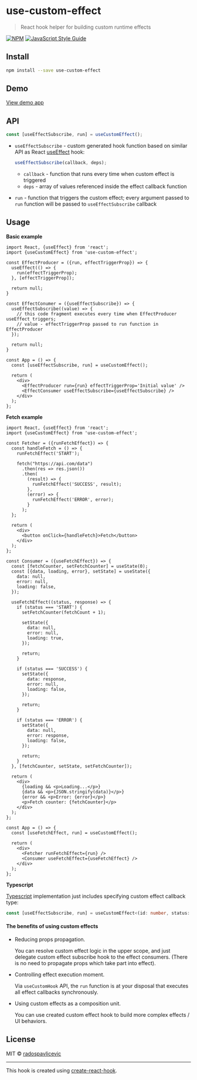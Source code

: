 # use-custom-effect

> React hook helper for building custom runtime effects

[![NPM](https://img.shields.io/npm/v/use-custom-effect.svg)](https://www.npmjs.com/package/use-custom-effect) [![JavaScript Style Guide](https://img.shields.io/badge/code_style-standard-brightgreen.svg)](https://standardjs.com)

## Install

```bash
npm install --save use-custom-effect
```

## Demo

[View demo app](https://radospavlicevic.github.io/use-custom-effect/)  

## API

```js
const [useEffectSubscribe, run] = useCustomEffect();
```

- `useEffectSubscribe` - custom generated hook function based on similar API as React [useEffect](https://reactjs.org/docs/hooks-reference.html#useeffect) hook:
    ```js
    useEffectSubscribe(callback, deps);
    ```
    - `callback` - function that runs every time when custom effect is triggered
    - `deps` - array of values referenced inside the effect callback function

- `run` - function that triggers the custom effect; every argument passed to `run` function will be passed to `useEffectSubscribe` callback
 
## Usage

**Basic example**

```tsx
import React, {useEffect} from 'react';
import {useCustomEffect} from 'use-custom-effect';

const EffectProducer = ({run, effectTriggerProp}) => {
  useEffect(() => {
    run(effectTriggerProp);
  }, [effectTriggerProp]);

  return null;
}

const EffectConumer = ({useEffectSubscribe}) => {
  useEffectSubscribe((value) => {
    // this code fragment executes every time when EffectProducer useEffect triggers;
    // value - effectTriggerProp passed to run function in EffectProducer
  });

  return null;
}

const App = () => {
  const [useEffectSubscribe, run] = useCustomEffect();

  return (
    <div>
      <EffectProducer run={run} effectTriggerProp='Initial value' />
      <EffectConsumer useEffectSubscribe={useEffectSubscribe} />
    </div>
  );
};
```

**Fetch example**

```tsx
import React, {useEffect} from 'react';
import {useCustomEffect} from 'use-custom-effect';

const Fetcher = ({runFetchEffect}) => {
  const handleFetch = () => {
    runFetchEffect('START');

    fetch("https://api.com/data")
      .then(res => res.json())
      .then(
        (result) => {
          runFetchEffect('SUCCESS', result);
        },
        (error) => {
          runFetchEffect('ERROR', error);
        }
      );
  };

  return (
    <div>
      <button onClick={handleFetch}>Fetch</button>
    </div>
  );
};

const Consumer = ({useFetchEffect}) => {
  const [fetchCounter, setFetchCounter] = useState(0);
  const [{data, loading, error}, setState] = useState({
    data: null,
    error: null,
    loading: false,
  });

  useFetchEffect((status, response) => {
    if (status === 'START') {
      setFetchCounter(fetchCount + 1);

      setState({
        data: null,
        error: null,
        loading: true,
      });

      return;
    }

    if (status === 'SUCCESS') {
      setState({
        data: response,
        error: null,
        loading: false,
      });

      return;
    }

    if (status === 'ERROR') {
      setState({
        data: null,
        error: response,
        loading: false,
      });

      return;
    }
  }, [fetchCounter, setState, setFetchCounter]);

  return (
    <div>
      {loading && <p>Loading...</p>}
      {data && <p>{JSON.stringify(data)}</p>}
      {error && <p>Error: {error}</p>}
      <p>Fetch counter: {fetchCounter}</p>
    </div>
  );
};

const App = () => {
  const [useFetchEffect, run] = useCustomEffect();

  return (
    <div>
      <Fetcher runFetchEffect={run} />
      <Consumer useFetchEffect={useFetchEffect} />
    </div>
  );
};
```

**Typescript**

[Typescript](https://www.typescriptlang.org/) implementation just includes specifying custom effect callback type:

```ts
const [useEffectSubscribe, run] = useCustomEffect<(id: number, status: string) => void>();
```

#### The benefits of using custom effects

- Reducing props propagation. <br />

  You can resolve custom effect logic in the upper scope, and just delegate custom effect subscribe hook to the effect consumers.
  (There is no need to propagate props which take part into effect).

- Controlling effect execution moment. <br />

  Via `useCustomHook` API, the `run` function is at your disposal that
  executes all effect callbacks synchronously. 

- Using custom effects as a composition unit.

  You can use created custom effect hook to build more complex effects / UI behaviors. 

## License

MIT © [radospavlicevic](https://github.com/radospavlicevic)

---

This hook is created using [create-react-hook](https://github.com/hermanya/create-react-hook).

